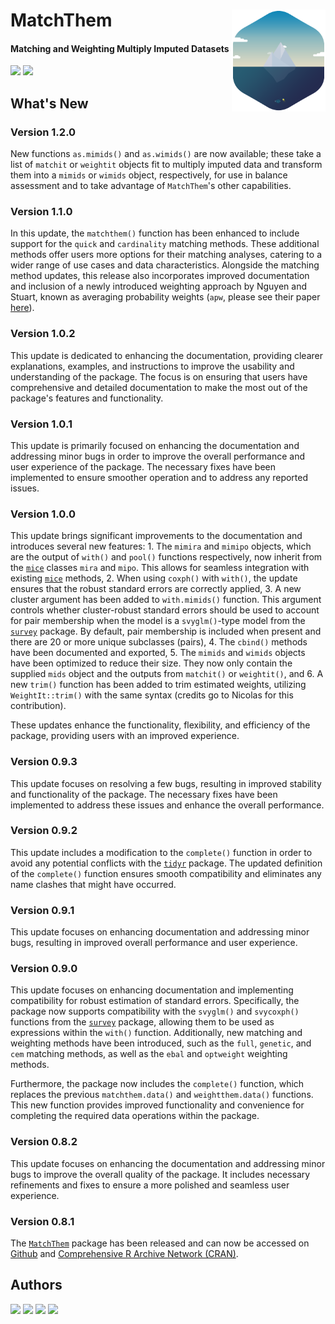 # MatchThem <img src="man/figure/logo.png" align="right" width="150" />

<!-- badges: start -->
#### Matching and Weighting Multiply Imputed Datasets
<!-- badges: end -->

[![](https://img.shields.io/badge/CRAN%20version-1.1.0-success.svg?color=informational&style=for-the-badge)](https://cran.r-project.org/package=MatchThem)
[![](https://img.shields.io/badge/github%20version-1.2.0-success.svg?color=informational&style=for-the-badge)](https://github.com/FarhadPishgar/MatchThem)

## What's New

### Version 1.2.0

New functions `as.mimids()` and `as.wimids()` are now available; these take a list of `matchit` or `weightit` objects fit to multiply imputed data and transform them into a `mimids` or `wimids` object, respectively, for use in balance assessment and to take advantage of `MatchThem`'s other capabilities.

### Version 1.1.0

In this update, the `matchthem()` function has been enhanced to include support for the `quick` and `cardinality` matching methods. These additional methods offer users more options for their matching analyses, catering to a wider range of use cases and data characteristics. Alongside the matching method updates, this release also incorporates improved documentation and inclusion of a newly introduced weighting approach by Nguyen and Stuart, known as averaging probability weights (`apw`, please see their paper [here](https://arxiv.org/abs/2301.07066)).

### Version 1.0.2

This update is dedicated to enhancing the documentation, providing clearer explanations, examples, and instructions to improve the usability and understanding of the package. The focus is on ensuring that users have comprehensive and detailed documentation to make the most out of the package's features and functionality.

### Version 1.0.1

This update is primarily focused on enhancing the documentation and addressing minor bugs in order to improve the overall performance and user experience of the package. The necessary fixes have been implemented to ensure smoother operation and to address any reported issues.

### Version 1.0.0

This update brings significant improvements to the documentation and introduces several new features: 1. The `mimira` and `mimipo` objects, which are the output of `with()` and `pool()` functions respectively, now inherit from the [`mice`](https://cran.r-project.org/package=mice) classes `mira` and `mipo`. This allows for seamless integration with existing [`mice`](https://cran.r-project.org/package=mice) methods, 2. When using `coxph()` with `with()`, the update ensures that the robust standard errors are correctly applied, 3. A new cluster argument has been added to `with.mimids()` function. This argument controls whether cluster-robust standard errors should be used to account for pair membership when the model is a `svyglm()`-type model from the [`survey`](https://cran.r-project.org/package=survey) package. By default, pair membership is included when present and there are 20 or more unique subclasses (pairs), 4. The `cbind()` methods have been documented and exported, 5. The `mimids` and `wimids` objects have been optimized to reduce their size. They now only contain the supplied `mids` object and the outputs from `matchit()` or `weightit()`, and 6. A new `trim()` function has been added to trim estimated weights, utilizing `WeightIt::trim()` with the same syntax (credits go to Nicolas for this contribution).

These updates enhance the functionality, flexibility, and efficiency of the package, providing users with an improved experience.

### Version 0.9.3

This update focuses on resolving a few bugs, resulting in improved stability and functionality of the package. The necessary fixes have been implemented to address these issues and enhance the overall performance.

### Version 0.9.2

This update includes a modification to the `complete()` function in order to avoid any potential conflicts with the [`tidyr`](https://cran.r-project.org/package=tidyr) package. The updated definition of the `complete()` function ensures smooth compatibility and eliminates any name clashes that might have occurred.

### Version 0.9.1

This update focuses on enhancing documentation and addressing minor bugs, resulting in improved overall performance and user experience.

### Version 0.9.0

This update focuses on enhancing documentation and implementing compatibility for robust estimation of standard errors. Specifically, the package now supports compatibility with the `svyglm()` and `svycoxph()` functions from the [`survey`](https://cran.r-project.org/package=survey) package, allowing them to be used as expressions within the `with()` function. Additionally, new matching and weighting methods have been introduced, such as the `full`, `genetic`, and `cem` matching methods, as well as the `ebal` and `optweight` weighting methods.

Furthermore, the package now includes the `complete()` function, which replaces the previous `matchthem.data()` and `weightthem.data()` functions. This new function provides improved functionality and convenience for completing the required data operations within the package.

### Version 0.8.2

This update focuses on enhancing the documentation and addressing minor bugs to improve the overall quality of the package. It includes necessary refinements and fixes to ensure a more polished and seamless user experience.

### Version 0.8.1

The [`MatchThem`](https://cran.r-project.org/package=MatchThem) package has been released and can now be accessed on [Github](https://github.com/FarhadPishgar/MatchThem) and [Comprehensive R Archive Network (CRAN)](https://cran.r-project.org/package=MatchThem).

## Authors
[![](https://img.shields.io/badge/Farhad%20Pishgar-success.svg?color=informational&style=for-the-badge)](https://twitter.com/FarhadPishgar)
[![](https://img.shields.io/badge/Noah%20Greifer-success.svg?color=informational&style=for-the-badge)](https://twitter.com/Noah_Greifer)
[![](https://img.shields.io/badge/Clémence%20Leyrat-success.svg?color=informational&style=for-the-badge)](https://twitter.com/LeyClem)
[![](https://img.shields.io/badge/Elizabeth%20Stuart-success.svg?color=informational&style=for-the-badge)](https://twitter.com/LizStuartdc)
